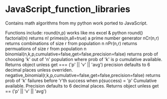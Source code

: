 # JavaScript_function_libraries

Contains math algorithms from my python work ported to JavaScript.

Functions include:
    round(n,p)
        works like ms excel & python round()
    factorial(n)
        returns n!
    primes(n,all=true)
        a prime number generator
    nCr(n,r)
        returns combinations of size r from population n
    nPr(n,r)
        returns permuations of size r from population n
    binomial(n,k,p,cumulative=false,get=false,precision=false)
        returns prob of choosing 'k' out of 'n' population where prob of 'k' is p
        cumulative available. Returns object unless get === ('p' || 'v' || 'avg')
        precision defaults to 6 decimal places unless overriden.
    negative_binomial(r,k,p,cumulative=false,get=false,precision=false)
        returns prob of 'k' failures before 'r'th success when p(success) = 'p'
        Cumulative available. Precision defaults to 6 decimal places.
        Returns object unless get == ('p' || 'v' || 'avg')
        